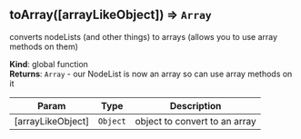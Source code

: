<a name="toArray"></a>
## toArray([arrayLikeObject]) ⇒ <code>Array</code>
converts nodeLists (and other things) to arrays
				(allows you to use array methods on them)

**Kind**: global function  
**Returns**: <code>Array</code> - our NodeList is now an array so can use array methods on it  

| Param | Type | Description |
| --- | --- | --- |
| [arrayLikeObject] | <code>Object</code> | object to convert to an array |

